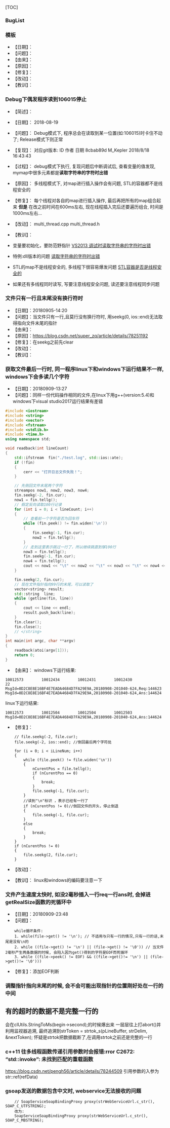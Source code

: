 ﻿
[TOC]

### BugList


### 模板

* 【日期】：
* 【问题】：
* 【由来】：
* 【原因】：
* 【修复】：
* 【改动】：
* 【教训】：


### Debug下偶发程序读到106015停止


* 【简述】：

* 【日期】：
	2018-08-19

* 【问题】：
	Debug模式下, 程序总会在读取到某一位置(如:106015)时卡住不动了; Release模式下则正常

* 【复现】：
	对应git版本:
	   ID		  作者			   日期
    8cbab89d	M_Kepler	2018/8/18 16:43:43

* 【过程】：
	debug模式下执行, 复现问题后中断调试后, 查看变量的值发现, mymap中很多元素都是**读取字符串的字符时出错**

* 【原因】：
	多线程模式下, 对map进行插入操作会有问题, STL的容器都不是线程安全的

* 【修复】：
	每个线程对各自的map进行插入操作, 最后再把所有的map组合起来
	**但是** 在改之前时间在600ms左右, 现在线程插入完后还要遍历组合, 时间是1000ms左右...

* 【改动】：
    multi_thread.cpp
	multi_thread.h

* 【教训】：
 * 变量要初始化，要防范野指针
 [VS2013 调试时读取字符串的字符时出错](https://blog.csdn.net/lemonaha/article/details/55506830)
 * 特例:dll版本的问题
 [读取字符串的字符时出错](https://blog.csdn.net/wswxfwps/article/details/51419220)
 * STL的map不是线程安全的, 多线程下很容易爆发问题
 [STL容器是否是线程安全的](https://www.cnblogs.com/ztteng/archive/2013/11/07/3411738.html)
 * 如果还有多线程同时读写, 写要注意线程安全问题, 读还要注意线程同步问题


 ### 文件只有一行且末尾没有换行符时

* 【日期】：20180905-14:20
* 【问题】：当文件只有一行,且莫行没有换行符时, 用seekg(0, ios::end)无法取得指向文件末尾的指针
* 【由来】：
* 【原因】：https://blog.csdn.net/super_zq/article/details/78251192
* 【修复】：在seekg之前先clear
* 【改动】：
* 【教训】：


### 获取文件最后一行时, 同一程序linux下和windows下运行结果不一样, windows下会多读几个字符

* 【日期】：20180909-13:27
* 【问题】：同样一份代码操作相同的文件,在linux下用g++(version:5.4)和windows下visual studio2017运行结果有差错
```c++
#include <iostream>
#include <string>
#include <vector>
#include <fstream>
#include <stdlib.h>
#include <time.h>
using namespace std;

void readback(int lineCount)
{
    std::ifstream  fin("./test.log", std::ios::ate);
    if (!fin)
    {
        cerr << "打开日志文件失败！";
    }

    // 先倒回文件末尾两个字符
    streampos now1, now2, now3, now4;
    fin.seekg(-2, fin.cur);
    now1 = fin.tellg();
    // 假定反向读取100行记录
    for (int i = 0; i < lineCount; i++)
    {
        // 查看前一个字符是否为回车符
        while (fin.peek() != fin.widen('\n'))
        {
            fin.seekg(-1, fin.cur);
            now2 = fin.tellg();
        }
        // 走到这里表示跳过一行了，所以继续跳直到够100行
        now3 = fin.tellg();
        fin.seekg(-1, fin.cur);
        now4 = fin.tellg();
        cout << now1 << "\t" << now2 << "\t" << now3 << "\t" << now4 << endl;
    }

    fin.seekg(2, fin.cur);
    // 现在文件指针指向99行的末尾，可以读取了
    vector<string> result;
    std::string  line;
    while (getline(fin, line))
    {
        cout << line << endl;
        result.push_back(line);
    }
    fin.clear();
    fin.close();
    // </string>
}
int main(int argc, char **argv)
{
    readback(atoi(argv[1]));
    return 0;
}
```

* 【由来】：
windows下运行结果:
```
10012573        10012434        10012431        10012430
22
MsgId=0D2C8E8E16BF4E7EADA4684D7FA29E9A,20180908-201040-624,Req:144623
MsgId=0D2C8E8E16BF4E7EADA4684D7FA29E9A,20180908-201040-624,Ans:144624
```
linux下运行结果:
```
10012573        10012504        10012504        10012503
MsgId=0D2C8E8E16BF4E7EADA4684D7FA29E9A,20180908-201040-624,Ans:144624
```

* 【修复】：
```
	// file.seekg(-2, file.cur);
	file.seekg(-2, ios::end); //倒回最后两个字符处

	for (i = 0; i < iLineNum; i++)
	{
		while (file.peek() != file.widen('\n'))
		{
			nCurentPos = file.tellg();
			if (nCurentPos == 0)
			{
				break;
			}
			file.seekg(-1, file.cur);
		}
		//读到"\n"标识 ，表示已经有一行了
		if (nCurentPos != 0)//倒回文件的开头，停止倒退
		{
			file.seekg(-1, file.cur);
		}
		else
		{
			break;
		}
	}
	if (nCurentPos != 0)
	{
		file.seekg(2, file.cur);
	}
```
* 【改动】：

* 【教训】：
	linux和windows的编码要注意一下


 ### 文件产生速度太快时, 如没2毫秒插入一行req一行ans时, 会掉进getRealSize函数的死循环中

* 【日期】：20180909-23:48
* 【问题】：
```
	while循环条件:
	1. while(file->get() != '\n'); // 不适用与只有一行的情况,只有一行的话,末尾是没有\n的
	2. while ((file->get() != '\n') || (file->get() != '\0')) // 当文件2毫秒产生两条数据的时候, 会陷入因为get()得到的字符是EOF而死循环
	3. while ((file->peek() != EOF) && ((file->get()!= '\n') || (file->get()!= '\0')))
```
* 【修复】：添加EOF判断


 ### 调整指针指向末尾的时候, 会不会可能出现指针的位置刚好处在一行的中间

 ## 有的超时的数据不是完整一行的

会在clUtils.StringToMs(begin->second);的时候爆出来
一层层往上打abort()并利用监视器追溯, 最终追溯到strToken = strtok_s(pLineBuffer, strDelim, &nextToken);
怀疑是strtok把数据截断了,在调用strtok之前还是完整的一行




### c++11 往多线程函数传递引用参数时会报错:rror C2672: “std::invoke”: 未找到匹配的重载函数
https://blog.csdn.net/pengh56/article/details/78244509
引用参数的入参为 str::ref(refData)



### gsoap发送的数据包含中文时, webservice无法接收的问题

```
	// SoapServiceSoapBindingProxy proxy(strWebServiceUrl.c_str(), SOAP_C_UTFSTRING);
	改为:
	SoapServiceSoapBindingProxy proxy(strWebServiceUrl.c_str(), SOAP_C_MBSTRING);
```